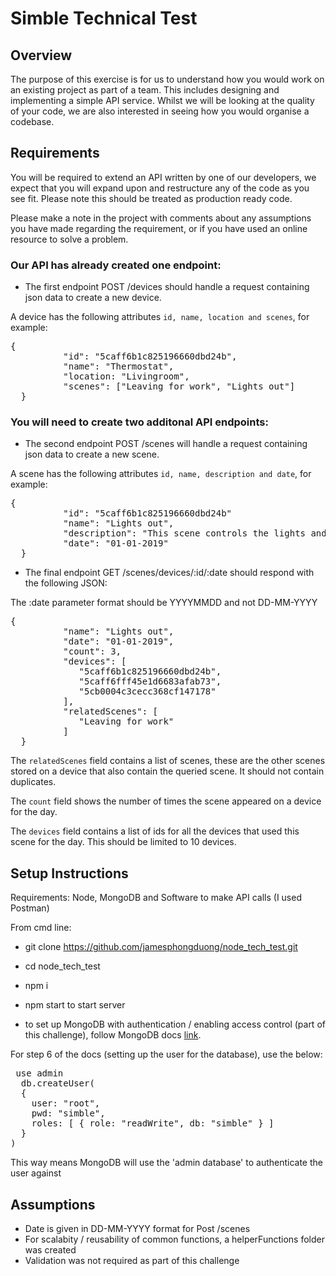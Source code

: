 # Simble Technical Test

## Overview

The purpose of this exercise is for us to understand how you would work on an existing project as part of a team. This includes designing and implementing a simple API service. Whilst we will be looking at the quality of your code, we are also interested in seeing how you would organise a codebase.

## Requirements

You will be required to extend an API written by one of our developers, we expect that you will expand upon and restructure any of the code as you see fit. Please note this should be treated as production ready code.

Please make a note in the project with comments about any assumptions you have made regarding the requirement, or if you have used an online resource to solve a problem.

### Our API has already created one endpoint:

- The first endpoint POST /devices should handle a request containing json data to create a new device.

A device has the following attributes `id, name, location and scenes`, for example:

  <pre>{
  		  "id": "5caff6b1c825196660dbd24b",
  		  "name": "Thermostat",
  		  "location: "Livingroom",
  		  "scenes": ["Leaving for work", "Lights out"]
  }</pre>

### You will need to create two additonal API endpoints:

- The second endpoint POST /scenes will handle a request containing json data to create a new scene.

A scene has the following attributes `id, name, description and date`, for example:

  <pre>{
  		  "id": "5caff6b1c825196660dbd24b"
  		  "name": "Lights out",
  		  "description": "This scene controls the lights and heating at night time",
  		  "date": "01-01-2019"
  }</pre>

- The final endpoint GET /scenes/devices/:id/:date should respond with the following JSON:

The :date parameter format should be YYYYMMDD and not DD-MM-YYYY

  <pre>{
  		  "name": "Lights out",
  		  "date": "01-01-2019",
  		  "count": 3,
  		  "devices": [
  			 "5caff6b1c825196660dbd24b",
  			 "5caff6fff45e1d6683afab73",
  			 "5cb0004c3cecc368cf147178"
  		  ],
  		  "relatedScenes": [
  			 "Leaving for work"
  		  ]
  }</pre>

The `relatedScenes` field contains a list of scenes, these are the other scenes stored on a device that also contain the queried scene. It should not contain duplicates.

The `count` field shows the number of times the scene appeared on a device for the day.

The `devices` field contains a list of ids for all the devices that used this scene for the day. This should be limited to 10 devices.

## Setup Instructions

Requirements: Node, MongoDB and Software to make API calls (I used Postman)

From cmd line:

- git clone https://github.com/jamesphongduong/node_tech_test.git
- cd node_tech_test
- npm i
- npm start to start server

- to set up MongoDB with authentication / enabling access control (part of this challenge), follow MongoDB docs [link](https://docs.mongodb.com/manual/tutorial/enable-authentication/).

For step 6 of the docs (setting up the user for the database), use the below:

<pre>
 use admin
  db.createUser(
  {
    user: "root",
    pwd: "simble",
    roles: [ { role: "readWrite", db: "simble" } ]
  }
)
</pre>

This way means MongoDB will use the 'admin database' to authenticate the user against

## Assumptions

- Date is given in DD-MM-YYYY format for Post /scenes
- For scalabity / reusability of common functions, a helperFunctions folder was created
- Validation was not required as part of this challenge
